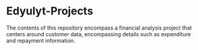 # Edyulyt-Projects
The contents of this repository encompass a financial analysis project that centers around customer data, encompassing details such as expenditure and repayment information.
